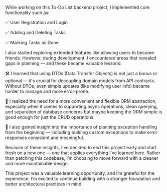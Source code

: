 While working on this To-Do List backend project, I implemented core functionality such as:

✅ User Registration and Login

✅ Adding and Deleting Tasks

✅ Marking Tasks as Done

I also started exploring extended features like allowing users to become friends. However, during development, I encountered areas that revealed gaps in planning — and these became valuable lessons:

🛠️ I learned that using DTOs (Data Transfer Objects) is not just a bonus or optional — it's crucial for decoupling domain models from API contracts. Without DTOs, even simple updates (like modifying user info) became harder to manage and more error-prone.

🧱 I realized the need for a more convenient and flexible ORM abstraction, especially when it comes to supporting async operations, clean querying, and separation of database concerns but maybe keeping the ORM simple is good enough for just the CRUD operations.

🚨 I also gained insight into the importance of planning exception handling from the beginning — including building custom exceptions to make error responses consistent and meaningful.

Because of these insights, I've decided to end this project early and start fresh on a new one — one that applies everything I’ve learned here. Rather than patching this codebase, I’m choosing to move forward with a cleaner and more maintainable design.

This project was a valuable learning opportunity, and I’m grateful for the experience. I’m excited to continue building with a stronger foundation and better architectural practices in mind.